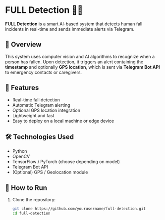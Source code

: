 # FULL Detection 🚨🤖

**FULL Detection** is a smart AI-based system that detects human fall incidents in real-time and sends immediate alerts via Telegram.

## 🧠 Overview

This system uses computer vision and AI algorithms to recognize when a person has fallen. Upon detection, it triggers an alert containing the **timestamp** and optionally **GPS location**, which is sent via **Telegram Bot API** to emergency contacts or caregivers.

## 🎯 Features

- Real-time fall detection
- Automatic Telegram alerting
- Optional GPS location integration
- Lightweight and fast
- Easy to deploy on a local machine or edge device

## 🛠️ Technologies Used

- Python
- OpenCV
- TensorFlow / PyTorch (choose depending on model)
- Telegram Bot API
- (Optional) GPS / Geolocation module

## 🚀 How to Run

1. Clone the repository:
   ```bash
   git clone https://github.com/yourusername/full-detection.git
   cd full-detection

